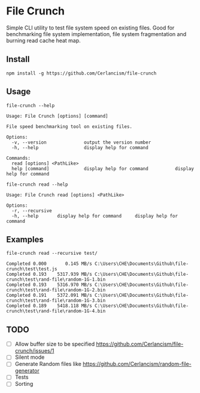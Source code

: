 # File Crunch
Simple CLI utility to test file system speed on existing files. Good for benchmarking file system implementation, file system fragmentation and burning read cache heat map.

## Install
`npm install -g https://github.com/Cerlancism/file-crunch`

## Usage
`file-crunch --help`

```
Usage: File Crunch [options] [command]

File speed benchmarking tool on existing files.

Options:
  -v, --version              output the version number
  -h, --help                 display help for command

Commands:
  read [options] <PathLike>
  help [command]             display help for command          display help for command
```

`file-crunch read --help`
```
Usage: File Crunch read [options] <PathLike>

Options:
  -r, --recursive
  -h, --help       display help for command     display help for command
```

## Examples
`file-crunch read --recursive test/`
```
Completed 0.000       0.145 MB/s C:\Users\CHE\Documents\Github\file-crunch\test\test.js
Completed 0.193    5317.939 MB/s C:\Users\CHE\Documents\Github\file-crunch\test\rand-file\random-1G-1.bin
Completed 0.193    5316.970 MB/s C:\Users\CHE\Documents\Github\file-crunch\test\rand-file\random-1G-2.bin
Completed 0.191    5372.091 MB/s C:\Users\CHE\Documents\Github\file-crunch\test\rand-file\random-1G-3.bin
Completed 0.189    5418.118 MB/s C:\Users\CHE\Documents\Github\file-crunch\test\rand-file\random-1G-4.bin
```

## TODO
- [ ] Allow buffer size to be specified https://github.com/Cerlancism/file-crunch/issues/1
- [ ] Silent mode
- [ ] Generate Random files like https://github.com/Cerlancism/random-file-generator
- [ ] Tests
- [ ] Sorting
